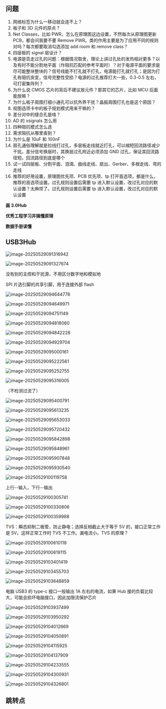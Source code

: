 ## 问题

1. 网络标签为什么一移动就会连不上？
2. 板子和 3D 元件的原点？
3. Net Classes，比如 PWR，怎么在原理图这边设置，不然每次从原理图更新 PCB，都会问我要不要 Remove PWR。类的作用主要是为了应用不同的规则对吗？每次都要取消勾选添加 add room 和 remove class？
4. 四层板的 signal 层设计？
5. 电源是否走过孔的问题：根据情况取舍，理论上讲过孔处的发热相对更多？以及有时不能分割地平面（作阻抗匹配的参考平面时）？对于电源平面的要求是尽可能整块整块的？信号线能不打孔就不打孔，电源能打孔就打孔；是因为打孔有阻抗突变，信号完整性受损？电源的过孔推荐打大一些，0.3-0.5 左右，可打密集阵列？
6. 为什么说 CMOS 芯片的背后不建议放元件？那其它的芯片，比如 MCU 后面能放嘛？
7. 为什么板子周围打细小通孔可以抗外界干扰？晶振周围打孔也是这个原因？
8. 视图选项卡中的板子规划模式用来干嘛的？
9. 差分对中的缝合孔是啥？
10. AD 的 xsignals 怎么用
11. 四种阻抗模式怎么选
12. 需求阻抗从哪里查到？
13. 为什么是 10uF 和 100nF
14. 扇孔通俗理解就是拉线打过孔，多层板走线就近打孔，可以缩短回流路径减少干扰。差分信号换层时，其换层过孔附近必须添加 GND 过孔，保证其回流路径短。回流路径到底是哪个
15. 试一试四层板、分割平面、泪滴、曲线走线、扇出、Gerber、多根走线、弯的走线
16. 推荐的好用设置，原理图优先项、PCB 优先项、tp 打开首选项，都是什么，推荐的首选项设置。过孔规则设置后需要 tp 进入默认设置，改过孔对应的默认设置？太麻烦了。过孔规则设置后需要 tp 进入默认设置，改过孔对应的默认设置

**画 3.0Hub**

**优秀工程学习并搞懂原理**

**数据手册读懂**

## USB3Hub

![image-20250529091316942](../assets/post-pics/image-20250529091316942.png)

![image-20250529091327674](../assets/post-pics/image-20250529091327674.png)

没有别的主控和干扰源，不用区分数字地和模拟地

SPI 片选引脚的共享引脚，用于连接外部 flash

![image-20250529094644778](../assets/post-pics/image-20250529094644778.png)

![image-20250529094649971](../assets/post-pics/image-20250529094649971.png)

![image-20250529094751149](../assets/post-pics/image-20250529094751149.png)

![image-20250529094818060](../assets/post-pics/image-20250529094818060.png)

![image-20250529094842228](../assets/post-pics/image-20250529094842228.png)

![image-20250529094929704](../assets/post-pics/image-20250529094929704.png)

![image-20250529095000161](../assets/post-pics/image-20250529095000161.png)

![image-20250529095222561](../assets/post-pics/image-20250529095222561.png)

![image-20250529095252755](../assets/post-pics/image-20250529095252755.png)

![image-20250529095316005](../assets/post-pics/image-20250529095316005.png)

（不检测过流了）

![image-20250529095400791](../assets/post-pics/image-20250529095400791.png)

![image-20250529095613235](../assets/post-pics/image-20250529095613235.png)

![image-20250529095653033](../assets/post-pics/image-20250529095653033.png)

![image-20250529095720432](../assets/post-pics/image-20250529095720432.png)

![image-20250529095842898](../assets/post-pics/image-20250529095842898.png)

![image-20250529095848961](../assets/post-pics/image-20250529095848961.png)

![image-20250529095907848](../assets/post-pics/image-20250529095907848.png)

![image-20250529095930540](../assets/post-pics/image-20250529095930540.png)

![image-20250529100119758](../assets/post-pics/image-20250529100119758.png)

上行--输入，下行--输出

![image-20250529100305741](../assets/post-pics/image-20250529100305741.png)

![image-20250529100330806](../assets/post-pics/image-20250529100330806.png)

![image-20250529100359988](../assets/post-pics/image-20250529100359988.png)

TVS：瞬态抑制二极管，防止静电；选择反相截止大于等于 5V 的，接口正常工作是 5V，这样正常工作时 TVS 不工作。漏电流小。TVS 的原理？

![image-20250529100610118](../assets/post-pics/image-20250529100610118.png)

![image-20250529100619115](../assets/post-pics/image-20250529100619115.png)

![image-20250529103401419](../assets/post-pics/image-20250529103401419.png)

![image-20250529103455703](../assets/post-pics/image-20250529103455703.png)

![image-20250529103648859](../assets/post-pics/image-20250529103648859.png)

电脑 USB3 的 type-c 接口一般输出 1A 左右的电流，如果 Hub 接的负载比较大，可能会损坏电脑接口，因此加限流保护芯片

![image-20250529103937499](../assets/post-pics/image-20250529103937499.png)

![image-20250529103950292](../assets/post-pics/image-20250529103950292.png)

![image-20250529104012669](../assets/post-pics/image-20250529104012669.png)

![image-20250529104050891](../assets/post-pics/image-20250529104050891.png)

![image-20250529104115925](../assets/post-pics/image-20250529104115925.png)

![image-20250529104137909](../assets/post-pics/image-20250529104137909.png)

![image-20250529104233555](../assets/post-pics/image-20250529104233555.png)

![image-20250529104300931](../assets/post-pics/image-20250529104300931.png)

![image-20250529104326801](../assets/post-pics/image-20250529104326801.png)

## 跳转点
